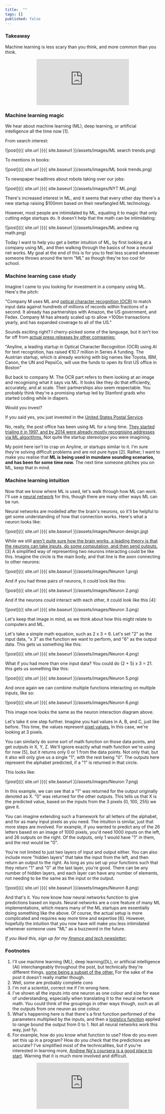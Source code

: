 ```yaml
---
title:  ""  
tags: []
published: false
---
```


### Takeaway

Machine learning is less scary than you think, and more common than you think.

<style>
      .iframe-container {
        overflow: hidden;        
        padding-top: 50%; <!-- Calculated from the aspect ration of the content (in case of 16:9 it is 9/16= 0.5625) -->
        position: relative;
      }
      .iframe-container iframe { 
         border: 0;
         height: 100%; <!-- Finally, width and height are set to 100% so the iframe takes up 100% of the containers space. -->
         left: 0;
         position: absolute;
         top: 0;
         width: 100%;
         display: block;
         margin: 0 auto; <!-- center image -->
      }
      <!-- 4x3 Aspect Ratio -->
      .iframe-container-4x3 {
        padding-top: 75%;
      }
</style> 

<div class="iframe-container-4x3">
  <p align="center"><iframe src="https://avoidboringpeople.substack.com/embed" frameborder="0" scrolling="no"> </iframe></p>
</div>

### Machine learning magic

We hear about machine learning (ML), deep learning, or artificial intelligence all the time now \[1\]. 

From search interest: 

![post]({{ site.url }}{{ site.baseurl }}/assets/images/ML search trends.png)

To mentions in books: 

![post]({{ site.url }}{{ site.baseurl }}/assets/images/ML book trends.png)

To newspaper headlines about robots taking over our jobs:

![post]({{ site.url }}{{ site.baseurl }}/assets/images/NYT ML.png)

There's increased interest in ML, and it seems that every other day there's a new startup raising $100mm based on their newfangled ML technology. 

However, most people are intimidated by ML, equating it to magic that only cutting edge startups do. It doesn't help that the math can be intimidating: 

![post]({{ site.url }}{{ site.baseurl }}/assets/images/ML andrew ng math.png)

Today I want to help you get a better intuition of ML, by first looking at a company using ML, and then walking through the basics of how a neural net works. My goal at the end of this is for you to feel less scared whenever someone throws around the term "ML" as though they're too cool for school.

### Machine learning case study

Imagine I came to you looking for investment in a company using ML. Here's the pitch:

"Company M uses ML and [optical character recognition (OCR)](https://en.wikipedia.org/wiki/Optical_character_recognition "OCR") to match input data against hundreds of millions of records within fractions of a second. It already has partnerships with Amazon, the US government, and Fedex. Company M has already scaled up to allow >100bn transactions yearly, and has expanded coverage to all of the US."

Sounds exciting right? I cherry-picked some of the language, but it isn't too far off from [actual press releases by other companies:](https://www.eu-startups.com/2020/01/anyline_raises_over_10_million_and_zooms_to_us/ "eu")

"Anyline, a leading startup in Optical Character Recognition (OCR) using AI for text recognition, has raised €10.7 million in Series A funding. The Austrian startup, which is already working with big names like Toyota, IBM, Canon, the UN and PepsiCo, will use the funds to open its first US office in Boston"

But back to company M. The OCR part refers to them looking at an image and recognising what it says via ML. It looks like they do that efficiently, accurately, and at scale. Their partnerships also seem respectable. You probably think they're a promising startup led by Stanford grads who started coding while in diapers.

Would you invest?

If you said yes, you just invested in the [United States Postal Service](https://www.enterpriseai.news/solution_content/hpe/governmentacademia/machine-learning-applications-for-the-modern-enterprise/ "USPS"). 

No, really, the post office has been using ML for a long time. [They started trialing it in 1997, and by 2014 were already mostly recognising addresses via ML algorithms.](https://www.buffalo.edu/content/dam/www/research/pdf/Postal-Automation-Highlights_20160516.pdf "ML") Not quite the startup stereotype you were imagining.

My point here isn't to crap on Anyline, or startups similar to it. I'm sure they're solving difficult problems and are not pure hype \[2\]. Rather, I want to make you realise that **ML is being used in mundane sounding scenarios, and has been for some time now.** The next time someone pitches you on ML, keep that in mind.

### Machine learning intuition

Now that we know where ML is used, let's walk through how ML can work. I'll use a [neural network](http://news.mit.edu/2017/explained-neural-networks-deep-learning-0414 "NN") for this, though there are many other ways ML can be run. 

Neural networks are modelled after the brain's neurons, so it'll be helpful to get some understanding of how that connection works. Here's what a neuron looks like:

![post]({{ site.url }}{{ site.baseurl }}/assets/images/Neuron design.jpg)

While we still [aren't quite sure how the brain works, a leading theory is that the neurons can take inputs, do some computation, and then send outputs.](https://www.quantamagazine.org/neural-dendrites-reveal-their-computational-power-20200114/ "neural") \[3\] A simplified way of representing two neurons interacting could be like this. Imagine the circle is the main body, and that line is the axon connecting to other neurons:

![post]({{ site.url }}{{ site.baseurl }}/assets/images/Neuron 1.png)

And if you had three pairs of neurons, it could look like this:

![post]({{ site.url }}{{ site.baseurl }}/assets/images/Neuron 2.png)

And if the neurons could interact with each other, it could look like this \[4\]: 

![post]({{ site.url }}{{ site.baseurl }}/assets/images/Neuron 3.png)

Let's keep that image in mind, as we think about how this might relate to computers and ML.

Let's take a simple math equation, such as 2 x 3 = 6. Let's set "2" as the input data, "x 3" as the function we want to perform, and "6" as the output data. This gets us something like this:

![post]({{ site.url }}{{ site.baseurl }}/assets/images/Neuron 4.png)

What if you had more than one input data? You could do (2 + 5) x 3 = 21. this gets us something like this:

![post]({{ site.url }}{{ site.baseurl }}/assets/images/Neuron 5.png)

And once again we can combine multiple functions interacting on multiple inputs, like so:

![post]({{ site.url }}{{ site.baseurl }}/assets/images/Neuron 6.png)

This image now looks the same as the neuron interaction diagram above. 

Let's take it one step further. Imagine you had values in A, B, and C, just like before. This time, the values represent [pixel values.](https://homepages.inf.ed.ac.uk/rbf/HIPR2/value.htm#:~:text=For%20a%20grayscale%20images%2C%20the,is%20taken%20to%20be%20white. "pixel") In this case, we're looking at 3 pixels.  

You can similarly do some sort of math function on those data points, and get outputs in X, Y, Z. We'll ignore exactly what math function we're using for now \[5\], but it returns only 0 or 1 from the data points. Not only that, but it also will only give us a single "1", with the rest being "0". The outputs here represent the alphabet predicted, if a "1" is returned in that circle.

This looks like: 

![post]({{ site.url }}{{ site.baseurl }}/assets/images/Neuron 7.png)

In this example, we can see that a "1" was returned for the output originally denoted as X. "0" was returned for the other outputs. This tells us that X is the predicted value, based on the inputs from the 3 pixels (0, 100, 255) we gave it. 

You can imagine extending such a framework for all letters of the alphabet, and for as many input pixels as you need. The intuition is similar, just that more steps are involved. For example, if you wanted to predict any of the 26 letters based on an image of 1000 pixels, you'd need 1000 inputs on the left, and 26 outputs on the right. Of the outputs, only 1 would have "1" in them, and the rest would be "0".

You're not limited to just two layers of input and output either. You can also include more "hidden layers" that take the input from the left, and then return an output to the right. As long as you set up your functions such that they return "1" and "0" at the last layer, you're good. There can be any number of hidden layers, and each layer can have any number of elements, not needing to be the same as the input or the output.

![post]({{ site.url }}{{ site.baseurl }}/assets/images/Neuron 8.png)

And that's it. You now know how neural networks function to give predictions based on inputs. Neural networks are a core feature of many ML implementations, which means many of the ML startups are essentially doing something like the above. Of course, the actual setup is more complicated and requires way more time and expertise \[6\]. However, hopefully the intuition that you now have will make you less intimidated whenever someone uses "ML" as a buzzword in the future.

*If you liked this, sign up for my [finance and tech newsletter:](https://avoidboringpeople.substack.com/ "ABP")*

### Footnotes

1. I'll use machine learning (ML), deep learning(DL), or artificial intelligence (AI) interchangeably throughout the post, but technically they're different things, [some being a subset of the other.](https://towardsdatascience.com/clearing-the-confusion-ai-vs-machine-learning-vs-deep-learning-differences-fce69b21d5eb "ML") For the sake of the post it doesn't really matter though.
2. Well, some are probably complete cons
3. I'm not a scientist, correct me if I'm wrong here.
4. I've shown all the inputs into one neuron as one colour and size for ease of understanding, especially when translating it to the neural network math. You could think of the groupings in other ways though, such as all the outputs from one neuron as one colour.
5. What's happening here is that there's a first function performed of the parameters multiplied by the inputs, and then a [logistics function](https://en.wikipedia.org/wiki/Logistic_function "log") applied to range bound the output from 0 to 1. Not all neural networks work this way, just fyi.
6. For example, how do you know what function to use? How do you even set this up in a program? How do you check that the predictions are accurate? I've simplified most of the technicalities, but if you're interested in learning more, [Andrew Ng's coursera is a good place to start](https://www.coursera.org/learn/machine-learning "coursera"). Warning that it is much more involved and difficult.

<div class="iframe-container-4x3">
  <p align="center"><iframe src="https://avoidboringpeople.substack.com/embed" frameborder="0" scrolling="no"> </iframe></p>
</div>
